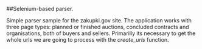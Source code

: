 ##Selenium-based parser.

Simple parser sample for the zakupki.gov site. The application works with three page types: planned or finished auctions, concluded contracts and organisations, both of buyers and sellers. Primarilly its necessary to get the whole urls we are going to process with the *create_urls* function. 
